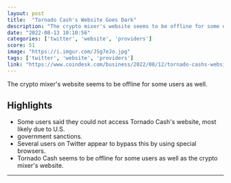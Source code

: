 ```yaml
---
layout: post
title:  "Tornado Cash's Website Goes Dark"
description: "The crypto mixer's website seems to be offline for some users as well."
date: "2022-08-13 10:10:56"
categories: ['twitter', 'website', 'providers']
score: 51
image: "https://i.imgur.com/JSg7eJo.jpg"
tags: ['twitter', 'website', 'providers']
link: "https://www.coindesk.com/business/2022/08/12/tornado-cashs-website-goes-dark/"
---
```


The crypto mixer's website seems to be offline for some users as well.

## Highlights

- Some users said they could not access Tornado Cash's website, most likely due to U.S.
- government sanctions.
- Several users on Twitter appear to bypass this by using special browsers.
- Tornado Cash seems to be offline for some users as well as the crypto mixer's website.

---
